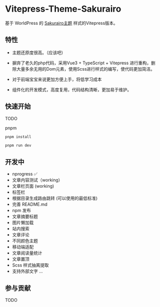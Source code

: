 # Vitepress-Theme-Sakurairo

基于 WorldPress 的 <a href="https://github.com/mirai-mamori/Sakurairo">Sakurairo主题</a> 样式的Vitepress版本。

## 特性

- 主题还原度很高。（应该吧）

- 摒弃了老久的php代码，采用Vue3 + TypeScript + Vitepress 进行重构，删除大量多余无用的Dom元素，使用Scss进行样式的编写，使代码更加简洁。

- 对于前端宝宝来说更加方便上手，将低学习成本
  
- 组件化的开发模式，高度复用，代码结构清晰，更加易于维护。
  
## 快速开始

TODO

pnpm

```bash
pnpm install

pnpm run dev
```

## 开发中

- nprogress ✅
- 文章内容测试（working）
- 文章栏页面 (working)
- 标签栏
- 根据目录生成路由跳转 (可以使用的最低标准)
- 完善 README.md
- npm 发布
- 文章摘要标题
- 图片懒加载
- 站内搜索
- 文章评论
- 不同颜色主题
- 移动端适配
- 文章阅读量统计
- 文章置顶
- Scss 样式抽离提取
- 支持外部文字
...

## 参与贡献

TODO
